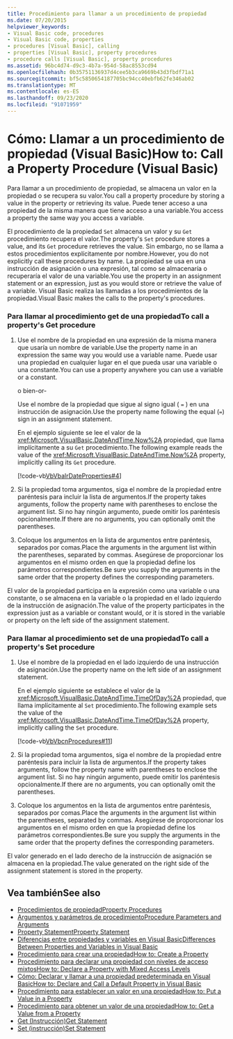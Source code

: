 ```yaml
---
title: Procedimiento para llamar a un procedimiento de propiedad
ms.date: 07/20/2015
helpviewer_keywords:
- Visual Basic code, procedures
- Visual Basic code, properties
- procedures [Visual Basic], calling
- properties [Visual Basic], property procedures
- procedure calls [Visual Basic], property procedures
ms.assetid: 96bc4d74-d9c3-4b7a-954d-58ac8553cd94
ms.openlocfilehash: 0b35751136937d4cee5b3ca9669b43d3fbdf71a1
ms.sourcegitcommit: bf5c5850654187705bc94cc40ebfb62fe346ab02
ms.translationtype: MT
ms.contentlocale: es-ES
ms.lasthandoff: 09/23/2020
ms.locfileid: "91071959"
---
```

# <a name="how-to-call-a-property-procedure-visual-basic"></a><span data-ttu-id="e4914-102">Cómo: Llamar a un procedimiento de propiedad (Visual Basic)</span><span class="sxs-lookup"><span data-stu-id="e4914-102">How to: Call a Property Procedure (Visual Basic)</span></span>

<span data-ttu-id="e4914-103">Para llamar a un procedimiento de propiedad, se almacena un valor en la propiedad o se recupera su valor.</span><span class="sxs-lookup"><span data-stu-id="e4914-103">You call a property procedure by storing a value in the property or retrieving its value.</span></span> <span data-ttu-id="e4914-104">Puede tener acceso a una propiedad de la misma manera que tiene acceso a una variable.</span><span class="sxs-lookup"><span data-stu-id="e4914-104">You access a property the same way you access a variable.</span></span>  
  
 <span data-ttu-id="e4914-105">El procedimiento de la propiedad `Set` almacena un valor y su `Get` procedimiento recupera el valor.</span><span class="sxs-lookup"><span data-stu-id="e4914-105">The property's `Set` procedure stores a value, and its `Get` procedure retrieves the value.</span></span> <span data-ttu-id="e4914-106">Sin embargo, no se llama a estos procedimientos explícitamente por nombre.</span><span class="sxs-lookup"><span data-stu-id="e4914-106">However, you do not explicitly call these procedures by name.</span></span> <span data-ttu-id="e4914-107">La propiedad se usa en una instrucción de asignación o una expresión, tal como se almacenaría o recuperaría el valor de una variable.</span><span class="sxs-lookup"><span data-stu-id="e4914-107">You use the property in an assignment statement or an expression, just as you would store or retrieve the value of a variable.</span></span> <span data-ttu-id="e4914-108">Visual Basic realiza las llamadas a los procedimientos de la propiedad.</span><span class="sxs-lookup"><span data-stu-id="e4914-108">Visual Basic makes the calls to the property's procedures.</span></span>  
  
### <a name="to-call-a-propertys-get-procedure"></a><span data-ttu-id="e4914-109">Para llamar al procedimiento get de una propiedad</span><span class="sxs-lookup"><span data-stu-id="e4914-109">To call a property's Get procedure</span></span>  
  
1. <span data-ttu-id="e4914-110">Use el nombre de la propiedad en una expresión de la misma manera que usaría un nombre de variable.</span><span class="sxs-lookup"><span data-stu-id="e4914-110">Use the property name in an expression the same way you would use a variable name.</span></span> <span data-ttu-id="e4914-111">Puede usar una propiedad en cualquier lugar en el que pueda usar una variable o una constante.</span><span class="sxs-lookup"><span data-stu-id="e4914-111">You can use a property anywhere you can use a variable or a constant.</span></span>  
  
     <span data-ttu-id="e4914-112">o bien</span><span class="sxs-lookup"><span data-stu-id="e4914-112">-or-</span></span>  
  
     <span data-ttu-id="e4914-113">Use el nombre de la propiedad que sigue al signo igual ( `=` ) en una instrucción de asignación.</span><span class="sxs-lookup"><span data-stu-id="e4914-113">Use the property name following the equal (`=`) sign in an assignment statement.</span></span>  
  
     <span data-ttu-id="e4914-114">En el ejemplo siguiente se lee el valor de la <xref:Microsoft.VisualBasic.DateAndTime.Now%2A> propiedad, que llama implícitamente a su `Get` procedimiento.</span><span class="sxs-lookup"><span data-stu-id="e4914-114">The following example reads the value of the <xref:Microsoft.VisualBasic.DateAndTime.Now%2A> property, implicitly calling its `Get` procedure.</span></span>  
  
     [!code-vb[VbVbalrDateProperties#4](~/samples/snippets/visualbasic/VS_Snippets_VBCSharp/VbVbalrDateProperties/VB/Module1.vb#4)]  
  
2. <span data-ttu-id="e4914-115">Si la propiedad toma argumentos, siga el nombre de la propiedad entre paréntesis para incluir la lista de argumentos.</span><span class="sxs-lookup"><span data-stu-id="e4914-115">If the property takes arguments, follow the property name with parentheses to enclose the argument list.</span></span> <span data-ttu-id="e4914-116">Si no hay ningún argumento, puede omitir los paréntesis opcionalmente.</span><span class="sxs-lookup"><span data-stu-id="e4914-116">If there are no arguments, you can optionally omit the parentheses.</span></span>  
  
3. <span data-ttu-id="e4914-117">Coloque los argumentos en la lista de argumentos entre paréntesis, separados por comas.</span><span class="sxs-lookup"><span data-stu-id="e4914-117">Place the arguments in the argument list within the parentheses, separated by commas.</span></span> <span data-ttu-id="e4914-118">Asegúrese de proporcionar los argumentos en el mismo orden en que la propiedad define los parámetros correspondientes.</span><span class="sxs-lookup"><span data-stu-id="e4914-118">Be sure you supply the arguments in the same order that the property defines the corresponding parameters.</span></span>  
  
 <span data-ttu-id="e4914-119">El valor de la propiedad participa en la expresión como una variable o una constante, o se almacena en la variable o la propiedad en el lado izquierdo de la instrucción de asignación.</span><span class="sxs-lookup"><span data-stu-id="e4914-119">The value of the property participates in the expression just as a variable or constant would, or it is stored in the variable or property on the left side of the assignment statement.</span></span>  
  
### <a name="to-call-a-propertys-set-procedure"></a><span data-ttu-id="e4914-120">Para llamar al procedimiento set de una propiedad</span><span class="sxs-lookup"><span data-stu-id="e4914-120">To call a property's Set procedure</span></span>  
  
1. <span data-ttu-id="e4914-121">Use el nombre de la propiedad en el lado izquierdo de una instrucción de asignación.</span><span class="sxs-lookup"><span data-stu-id="e4914-121">Use the property name on the left side of an assignment statement.</span></span>  
  
     <span data-ttu-id="e4914-122">En el ejemplo siguiente se establece el valor de la <xref:Microsoft.VisualBasic.DateAndTime.TimeOfDay%2A> propiedad, que llama implícitamente al `Set` procedimiento.</span><span class="sxs-lookup"><span data-stu-id="e4914-122">The following example sets the value of the <xref:Microsoft.VisualBasic.DateAndTime.TimeOfDay%2A> property, implicitly calling the `Set` procedure.</span></span>  
  
     [!code-vb[VbVbcnProcedures#11](~/samples/snippets/visualbasic/VS_Snippets_VBCSharp/VbVbcnProcedures/VB/Class1.vb#11)]  
  
2. <span data-ttu-id="e4914-123">Si la propiedad toma argumentos, siga el nombre de la propiedad entre paréntesis para incluir la lista de argumentos.</span><span class="sxs-lookup"><span data-stu-id="e4914-123">If the property takes arguments, follow the property name with parentheses to enclose the argument list.</span></span> <span data-ttu-id="e4914-124">Si no hay ningún argumento, puede omitir los paréntesis opcionalmente.</span><span class="sxs-lookup"><span data-stu-id="e4914-124">If there are no arguments, you can optionally omit the parentheses.</span></span>  
  
3. <span data-ttu-id="e4914-125">Coloque los argumentos en la lista de argumentos entre paréntesis, separados por comas.</span><span class="sxs-lookup"><span data-stu-id="e4914-125">Place the arguments in the argument list within the parentheses, separated by commas.</span></span> <span data-ttu-id="e4914-126">Asegúrese de proporcionar los argumentos en el mismo orden en que la propiedad define los parámetros correspondientes.</span><span class="sxs-lookup"><span data-stu-id="e4914-126">Be sure you supply the arguments in the same order that the property defines the corresponding parameters.</span></span>  
  
 <span data-ttu-id="e4914-127">El valor generado en el lado derecho de la instrucción de asignación se almacena en la propiedad.</span><span class="sxs-lookup"><span data-stu-id="e4914-127">The value generated on the right side of the assignment statement is stored in the property.</span></span>  
  
## <a name="see-also"></a><span data-ttu-id="e4914-128">Vea también</span><span class="sxs-lookup"><span data-stu-id="e4914-128">See also</span></span>

- [<span data-ttu-id="e4914-129">Procedimientos de propiedad</span><span class="sxs-lookup"><span data-stu-id="e4914-129">Property Procedures</span></span>](./property-procedures.md)
- [<span data-ttu-id="e4914-130">Argumentos y parámetros de procedimiento</span><span class="sxs-lookup"><span data-stu-id="e4914-130">Procedure Parameters and Arguments</span></span>](./procedure-parameters-and-arguments.md)
- [<span data-ttu-id="e4914-131">Property Statement</span><span class="sxs-lookup"><span data-stu-id="e4914-131">Property Statement</span></span>](../../../language-reference/statements/property-statement.md)
- [<span data-ttu-id="e4914-132">Diferencias entre propiedades y variables en Visual Basic</span><span class="sxs-lookup"><span data-stu-id="e4914-132">Differences Between Properties and Variables in Visual Basic</span></span>](./differences-between-properties-and-variables.md)
- [<span data-ttu-id="e4914-133">Procedimiento para crear una propiedad</span><span class="sxs-lookup"><span data-stu-id="e4914-133">How to: Create a Property</span></span>](./how-to-create-a-property.md)
- [<span data-ttu-id="e4914-134">Procedimiento para declarar una propiedad con niveles de acceso mixtos</span><span class="sxs-lookup"><span data-stu-id="e4914-134">How to: Declare a Property with Mixed Access Levels</span></span>](./how-to-declare-a-property-with-mixed-access-levels.md)
- [<span data-ttu-id="e4914-135">Cómo: Declarar y llamar a una propiedad predeterminada en Visual Basic</span><span class="sxs-lookup"><span data-stu-id="e4914-135">How to: Declare and Call a Default Property in Visual Basic</span></span>](./how-to-declare-and-call-a-default-property.md)
- [<span data-ttu-id="e4914-136">Procedimiento para establecer un valor en una propiedad</span><span class="sxs-lookup"><span data-stu-id="e4914-136">How to: Put a Value in a Property</span></span>](./how-to-put-a-value-in-a-property.md)
- [<span data-ttu-id="e4914-137">Procedimiento para obtener un valor de una propiedad</span><span class="sxs-lookup"><span data-stu-id="e4914-137">How to: Get a Value from a Property</span></span>](./how-to-get-a-value-from-a-property.md)
- [<span data-ttu-id="e4914-138">Get (Instrucción)</span><span class="sxs-lookup"><span data-stu-id="e4914-138">Get Statement</span></span>](../../../language-reference/statements/get-statement.md)
- [<span data-ttu-id="e4914-139">Set (instrucción)</span><span class="sxs-lookup"><span data-stu-id="e4914-139">Set Statement</span></span>](../../../language-reference/statements/set-statement.md)
